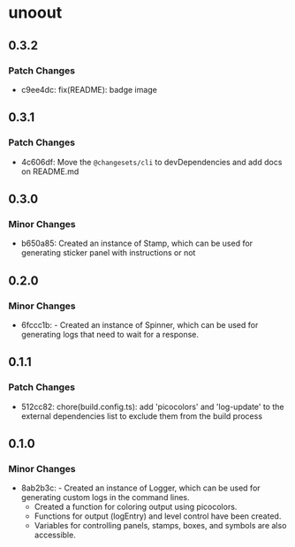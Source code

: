 # unoout

## 0.3.2

### Patch Changes

- c9ee4dc: fix(README): badge image

## 0.3.1

### Patch Changes

- 4c606df: Move the `@changesets/cli` to devDependencies and add docs on README.md

## 0.3.0

### Minor Changes

- b650a85: Created an instance of Stamp, which can be used for generating sticker panel with instructions or not

## 0.2.0

### Minor Changes

- 6fccc1b: - Created an instance of Spinner, which can be used for generating logs that need to wait for a response.

## 0.1.1

### Patch Changes

- 512cc82: chore(build.config.ts): add 'picocolors' and 'log-update' to the external dependencies list to exclude them from the build process

## 0.1.0

### Minor Changes

- 8ab2b3c: - Created an instance of Logger, which can be used for generating custom logs in the command lines.
  - Created a function for coloring output using picocolors.
  - Functions for output (logEntry) and level control have been created.
  - Variables for controlling panels, stamps, boxes, and symbols are also accessible.
